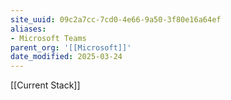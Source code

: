 ```yaml
---
site_uuid: 09c2a7cc-7cd0-4e66-9a50-3f80e16a64ef
aliases:
- Microsoft Teams
parent_org: '[[Microsoft]]'
date_modified: 2025-03-24
---
```



[[Current Stack]]

